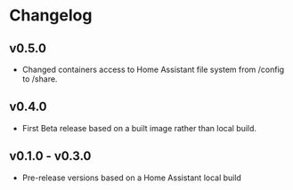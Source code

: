 # Changelog

## v0.5.0
- Changed containers access to Home Assistant file system from /config  to /share.

## v0.4.0
- First Beta release based on a built image rather than local build.

## v0.1.0 - v0.3.0
- Pre-release versions based on a Home Assistant local build
